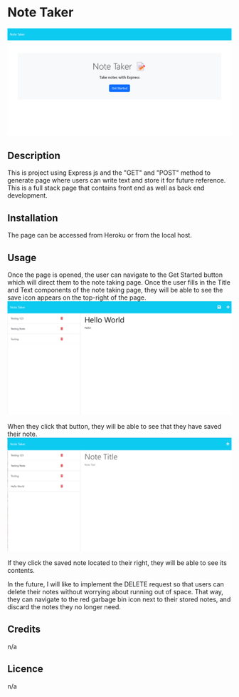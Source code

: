 # Note Taker
![Main Page](./assets/mainPage.jpg)

## Description
This is project using Express js and the "GET" and "POST" method to generate page where users can write text and store it for future reference. This is a full stack page that contains front end as well as back end development. 

## Installation
The page can be accessed from Heroku or from the local host.

## Usage
Once the page is opened, the user can navigate to the Get Started button which will direct them to the note taking page. Once the user fills in the Title and Text components of the note taking page, they will be able to see the save icon appears on the top-right of the page. 
![Note Page](./assets/testNote.jpg)

When they click that button, they will be able to see that they have saved their note. 
![Saved Note Page](./assets/savedNote.jpg)

If they click the saved note located to their right, they will be able to see its contents. 

In the future, I will like to implement the DELETE request so that users can delete their notes without worrying about running out of space. That way, they can navigate to the red garbage bin icon next to their stored notes, and discard the notes they no longer need.

## Credits
n/a

## Licence
n/a